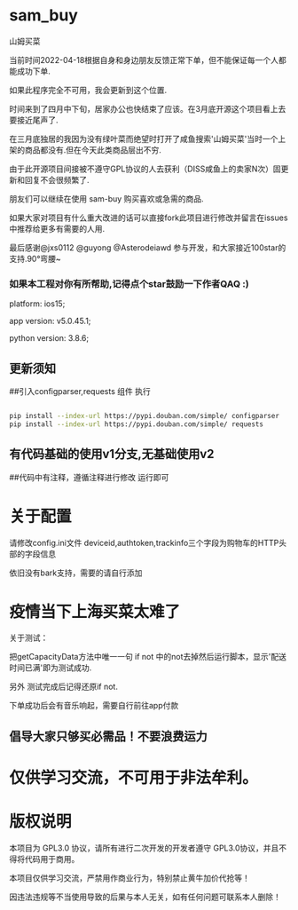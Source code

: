 # sam_buy
山姆买菜

当前时间2022-04-18根据自身和身边朋友反馈正常下单，但不能保证每一个人都能成功下单.

如果此程序完全不可用，我会更新到这个位置.

时间来到了四月中下旬，居家办公也快结束了应该。在3月底开源这个项目看上去要接近尾声了.

在三月底独居的我因为没有绿叶菜而绝望时打开了咸鱼搜索'山姆买菜'当时一个上架的商品都没有.但在今天此类商品层出不穷.

由于此开源项目间接被不遵守GPL协议的人去获利（DISS咸鱼上的卖家N次）固更新和回复不会很频繁了.

朋友们可以继续在使用 sam-buy 购买喜欢或急需的商品.

如果大家对项目有什么重大改进的话可以直接fork此项目进行修改并留言在issues中推荐给更多有需要的人用.

最后感谢@jxs0112 @guyong @Asterodeiawd 参与开发，和大家接近100star的支持.90°弯腰~

### 如果本工程对你有所帮助,记得点个star鼓励一下作者QAQ :)

platform: ios15;

app version: v5.0.45.1;

python version: 3.8.6;

## 更新须知
##引入configparser,requests 组件
执行
```bash

pip install --index-url https://pypi.douban.com/simple/ configparser
pip install --index-url https://pypi.douban.com/simple/ requests

```

## 有代码基础的使用v1分支,无基础使用v2
##代码中有注释，遵循注释进行修改 运行即可

# 关于配置
请修改config.ini文件
deviceid,authtoken,trackinfo三个字段为购物车的HTTP头部的字段信息

依旧没有bark支持，需要的请自行添加

# 疫情当下上海买菜太难了


关于测试：

把getCapacityData方法中唯一一句 if not 中的not去掉然后运行脚本，显示'配送时间已满'即为测试成功.

另外 测试完成后记得还原if not.

下单成功后会有音乐响起，需要自行前往app付款


## 倡导大家只够买必需品！不要浪费运力

# 仅供学习交流，不可用于非法牟利。

# 版权说明

本项目为 GPL3.0 协议，请所有进行二次开发的开发者遵守 GPL3.0协议，并且不得将代码用于商用。

本项目仅供学习交流，严禁用作商业行为，特别禁止黄牛加价代抢等！

因违法违规等不当使用导致的后果与本人无关，如有任何问题可联系本人删除！
